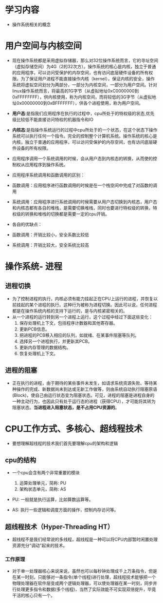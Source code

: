 # 学习内容 
- 操作系统相关的概念

# 用户空间与内核空间
- 现在操作系统都是采用虚拟存储器，那么对32位操作系统而言，它的寻址空间（虚拟存储空间）为4G（2的32次方）。操作系统的核心是内核，独立于普通的应用程序，可以访问受保护的内存空间，也有访问底层硬件设备的所有权限。为了保证用户进程不能直接操作内核（kernel），保证内核的安全，操作系统将虚拟空间划分为两部分，一部分为内核空间，一部分为用户空间。针对linux操作系统而言，将最高的1G字节（从虚拟地址0xC0000000到0xFFFFFFFF），供内核使用，称为内核空间，而将较低的3G字节（从虚拟地址0x00000000到0xBFFFFFFF），供各个进程使用，称为用户空间。

- **用户态**:是指我们应用程序在执行的过程中，cpu所处于的特权级的状态,优先级比较低不能直接访问特权的机器指令和IO
-  **内核态**:是指操作系统运行的过程中cpu所处于的一个状态，在这个状态下操作系统可以执行任何一个指令。完全的控制整个计算机系统。操作系统的核心是内核，独立于普通的应用程序，可以访问受保护的内存空间，也有访问底层硬件设备的所有权限。
- 应用程序调用一个系统调用的时候，会从用户态到内核态的转换，从而使的控制权从应用程序到操作系统。
- 应用程序系统调用和函数调用的区别：
- 函数调用：应用程序进行函数调用的时候是在一个栈空间中完成了对函数的调用
- 系统调用：应用程序进行系统调用的时候需要从用户态切换到内核态，用户态和内核态都有各自的堆栈，是需要切换堆栈，同时也要进行特权级的转换，特权级的转换和堆栈的切换都是需要一定的cpu开销。
-  各自的优缺点：
- 函数调用：开销比较小，安全系数比较低
- 系统调用：开销比较大，安全系统比较高

# 操作系统- 进程
## 进程切换
- 为了控制进程的执行，内核必须有能力挂起正在CPU上运行的进程，并恢复以前挂起的某个进程的执行。这种行为被称为进程切换。因此可以说，任何进程都是在操作系统内核的支持下运行的，是与内核紧密相关的。
- 从一个进程的运行转到另一个进程上运行，这个过程中经过下面这些变化：
    1. 保存处理机上下文，包括程序计数器和其他寄存器。
    2. 更新PCB信息。
    3. 把进程的PCB移入相应的队列，如就绪、在某事件阻塞等队列。
    4. 选择另一个进程执行，并更新其PCB。
    5. 更新内存管理的数据结构。
    6. 恢复处理机上下文。


## 进程的阻塞
- 正在执行的进程，由于期待的某些事件未发生，如请求系统资源失败、等待某种操作的完成、新数据尚未到达或无新工作做等，则由系统自动执行阻塞原语(Block)，使自己由运行状态变为阻塞状态。可见，进程的阻塞是进程自身的一种主动行为，也因此只有处于运行态的进程（获得CPU），才可能将其转为阻塞状态。**当进程进入阻塞状态，是不占用CPU资源的**。


# CPU工作方式、多核心、超线程技术
- 要想理解超线程的技术我们首先要理解cpu的架构和逻辑

## cpu的结构
- 一个cpu会含有两个非常重要的模块
    1. 运算处理单元，简称: PU
    2. 架构状态单元，简称: AS

- PU: 一般就是执行运算，比如算数运算等。
- AS: 执行一些逻辑和调度方面的操作，控制内存访问等。

## 超线程技术（Hyper-Threading  HT）
- 超线程不是我们经常说的多线程，超线程是一种可以将CPU内部暂时闲置处理资源充分“调动”起来的技术。

### 工作原理
- 对于单一处理器核心来说来说，虽然也可以每秒钟处理成千上万条指令，但是在某一时刻，只能够对一条指令(单个线程)进行处理，超线程技术能够把一个物理处理器在软件层变成两个逻辑处理器，可以使处理器在某一时刻，同步并行处理更多指令和数据(多个线程)，当然了实际效能不可实现双倍提升，毕竟干活的核心只有一个。
